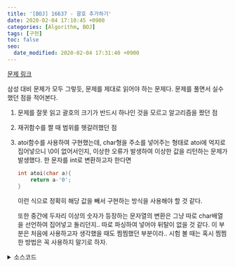 ```yaml
---
title: '[BOJ] 16637 - 괄호 추가하기'
date: 2020-02-04 17:10:45 +0900
categories: [Algorithm, BOJ]
tags: [구현]
toc: false
seo:
  date_modified: 2020-02-04 17:31:40 +0900
---
```


[문제 링크](https://www.acmicpc.net/problem/16637)

삼성 대비 문제가 모두 그렇듯, 문제를 제대로 읽어야 하는 문제다. 문제를 풀면서 실수했던 점을 적어본다.

1. 문제를 잘못 읽고 괄호의 크기가 반드시 하나인 것을 모르고 알고리즘을 짰던 점
2. 재귀함수를 짤 때 범위를 헷갈려했던 점
3. atoi함수를 사용하여 구현했는데, char형을 주소를 넣어주는 형태로 atoi에 억지로 집어넣으니 \0이 없어서인지, 이상한 오류가 발생하여 이상한 값을 리턴하는 문제가 발생했다. 한 문자를 int로 변환하고자 한다면
    ```c++
    int atoi(char a){
        return a-'0';
    }
    ```
    이런 식으로 정확히 해당 값을 빼서 구현하는 방식을 사용해야 할 것 같다.
    
    또한 중간에 두자리 이상의 숫자가 등장하는 문자열의 변환은 그냥 따로 char배열을 선언하여 집어넣고 돌리던지.. 따로 파싱하여 넣어야 뒤탈이 없을 것 같다. 이 부분은 처음에 사용하고자 생각했을 때도 찜찜했던 부분이라.. 시험 볼 때는 혹시 찜찜한 방법은 꼭 사용하지 말기로 하자.


<details>
  <summary> 소스코드 </summary>
    <div markdown="1">

        ```c++
        #include <iostream>
        #include <algorithm>
        #include <string.h>
        #include <limits>
        #define NEG_INF -(1<<31)
        using namespace std;

        int n;
        char str[25];

        int _cal(int a, char op, int b) {
            switch (op) {
            case '*':
                return a * b;
            case '+':
                return a + b;
            case '-':
                return a - b;
            }
            return 0;
        }

        int cal(int a, char op, char b) {
            return _cal(a, op, b - '0');
        }

        int cal(int a, char op, int b) {
            return _cal(a, op, b);
        }

        int cal(char a, char op, char b) {
            return _cal(a - '0', op, b - '0');
        }

        int go(int now, int sum) {
            char op = str[now + 1];
            int rtn = NEG_INF;
            if (now + 5 < n) // a + ( b + c )까지 계산하고 보냄
                rtn = max(rtn, go(now + 4, cal(sum, op, cal(str[now + 2], str[now + 3], str[now + 4]))));
            else if (now + 4 < n) // a + ( b + c )까지 계산
                rtn = max(rtn, cal(sum, op, cal(str[now + 2], str[now + 3], str[now + 4])));
            if (now + 3 < n) // a + b까지 계산하고 보냄
                rtn = max(rtn, go(now + 2, cal(sum, op, str[now + 2])));
            else // a + b까지 계산
                rtn = max(rtn, cal(sum, op, str[now + 2]));
            return rtn;
        }

        int main(void) {
            scanf("%d", &n);
            scanf("%s", str);
            printf("%d", n == 1 ? str[0] - '0' : go(0, str[0] - '0'))	;
            return 0;
        }
        ```